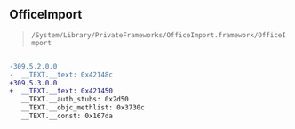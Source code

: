 ## OfficeImport

> `/System/Library/PrivateFrameworks/OfficeImport.framework/OfficeImport`

```diff

-309.5.2.0.0
-  __TEXT.__text: 0x42148c
+309.5.3.0.0
+  __TEXT.__text: 0x421450
   __TEXT.__auth_stubs: 0x2d50
   __TEXT.__objc_methlist: 0x3730c
   __TEXT.__const: 0x167da

```
